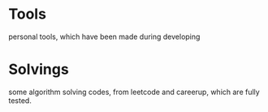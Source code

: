 # Tools
personal tools, which have been made during developing

# Solvings
some algorithm solving codes, from leetcode and careerup, which are fully tested.
